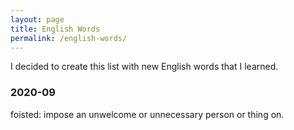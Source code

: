 ```yaml
---
layout: page
title: English Words
permalink: /english-words/
---
```


I decided to create this list with new English words that I learned.

### 2020-09

foisted: impose an unwelcome or unnecessary person or thing on.

